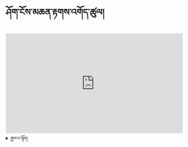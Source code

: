 # ཤོག་ངོས་མཆན་རྟགས་འགོད་ཚུལ།

<iframe width="560" height="315" src="https://www.youtube.com/embed/Krbm8aXZE4M" title="YouTube video player" frameborder="0" allow="accelerometer; autoplay; clipboard-write; encrypted-media; gyroscope; picture-in-picture; web-share" allowfullscreen></iframe>


<details>
  <summary>རྒྱས་པ་སྟོན།</summary>
  
  
## ཤོག་ངོས་ངོས་འཛིན་རིག་ནུས་སྦྱོང་བསྡར་གྱི་རྒྱུ་ཆ་བཟོ་སྟངས།
  
1.ཐོག་མར་སོ་སོར་གློག་ཀླད་ཐོག་དྲྭ་ཐག་ཡང་ན་linkཞིག་སླེབས་ཡོང།

![དྲ་ཐག།](https://user-images.githubusercontent.com/124126972/221773729-fba81157-d218-4a66-be49-ba82ef8363b2.png)

2.དེ་ནས་སོ་སོར་ལག་པ་གཡོན་ཕྱོགས་སུ་session=ཞེས་སོ་སོར་མིང་འགྲིག་ཡོད་མིན་དོ་སྣང་བྱེད།

![sessiion](https://user-images.githubusercontent.com/124126972/221774542-0ccd8ab2-1cfb-4dff-a1b9-737eb9aeb9e5.png)

## ཤོག་ངོས་ངོས་འཛིན་བྱེད་སྟངས་ལ་རྟགས་རྒྱག་སྟངས་གཉིས་ཡོད་།

1. དང་པོ་གྲུ་བཞི་ནར་མོ་ཅན་འདི་པར་རིས་ནང་ཡོད་པས་ཤོག་ངོས་དེ་ཉིད་ཁ་ཐུག་ཡིན་པ་གང་ཞིག་སྐྱོག་སྐྱོག་མ་ཡིན་པ་ཞིག་ལ་རྟགས་རྒྱག་དགོས།

2. གཉིས་པ་གྲུ་དུ་མ་ཅན་འདི་པར་རིས་ནང་ཡོད་པས་ཤོག་ངོས་འདི་ཉིད་ཁ་ཐུག་མ་ཡིན་པར་སྐྱོག་སྐྱོག་ཡིན་པ་ཞིག་ལ་རྟགས་རྒྱག་དགོས།

![རྟགས།](https://user-images.githubusercontent.com/124126972/221775773-52bb3abe-b45e-4229-bfe0-56cace351f41.png)

## གལ་སྲིད་ནོར་བཅོས་བཏང་དགོས་བྱུང་སོང་ན།

- ཐོག་མར་རྟགས་རྒྱག་སའི་ཐོག་ཏུ་དབྱིན་ཚིག་pageཞེས་པ་དེ་ལ་སྣན།

- དེ་ནས་ལག་པ་གཡས་ཕྱོགས་སུ་ནོར་བཅོས་ཀྱི་རྟགས་ཞིག་དོན་ངེས། དེ་ལ་སྣུན་ན་མེད་པར་འགྱུར་འགྲོ།

![ནོར་བཅོས།](https://user-images.githubusercontent.com/124126972/221777082-c433ea17-ac9d-4f5a-811e-53d45e99411f.png)

## གལ་སྲིད་ཆ་ཚང་ནོར་བ་བྱུང་སོང་ན།

1. ལག་པ་གཡས་ཕྱོགས་སུ་ནོར་་རྟགས་འགྲམ་གྱི་མཚོན་རྟགས་དབྱིན་ཡིག་ཐོག་resetཞེས་པ་དེ་ལ་སྣོན་ནས་མེད་པར་འགྱུར་འགྲོ།

![reset](https://user-images.githubusercontent.com/124126972/221778454-d483a500-6a37-43a8-a77a-60ab28270352.png)

## མཐའ་མ་ཉར་འཚག་འམ་saveབྱེད་སྟངས།

གལ་སྲིད་ཁྱེད་རང་གི་མཐའ་འཚམས་འདི་ཉིད་འགྲིག་པ་ཡང་ན་བརྟེན་ཁེལ་བ་བྱུང་སོང་ན་འོག་ཏུ་ཡོད་པས་ལྗང་ཁུ་འགྲིག་རྟགས་དེ་ལ་སྣོན།

![save](https://user-images.githubusercontent.com/124126972/221779740-051f0316-0985-41e3-a661-c2910947489e.png)

## warning ༼ཉེན་བརྡ།༽

> སོ་སོའོ་མཐའ་ཚམས་འགྲིག་མིན་ཡག་པོ་བལྟས་དགོས་།གལ་སྲིད་ཁྱེད་ཀྱི་མཐའ་འཚམས་སྐྱོག་བསྡད་པ་ཞིག་ལ་saveབྱེད་པ་ཡིན་ན་སླར་ཡང་བཟོ་བཅོས་བྱེད་ཐུབ་པར་དཀའ།

</details>
